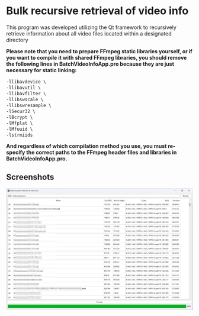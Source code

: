 # Bulk recursive retrieval of video info
This program was developed utilizing the Qt framework to recursively retrieve information about all video files located within a designated directory

**Please note that you need to prepare FFmpeg static libraries yourself, or if you want to compile it with shared FFmpeg libraries, you should remove the following lines in BatchVideoInfoApp.pro because they are just necessary for static linking:**

```
-llibavdevice \
-llibavutil \
-llibavfilter \
-llibswscale \
-llibswresample \
-lSecur32 \
-lBcrypt \
-lMfplat \
-lMfuuid \
-lstrmiids
```

**And regardless of which compilation method you use, you must re-specify the correct paths to the FFmpeg header files and libraries in BatchVideoInfoApp.pro.**

## Screenshots

![](scrshot.jpg)
